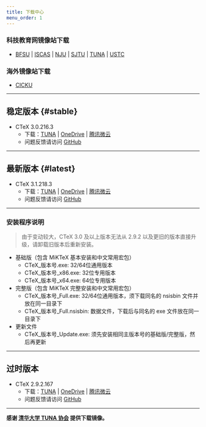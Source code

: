 ```yaml
---
title: 下载中心
menu_order: 1
---
```

### 科技教育网镜像站下载

- [BFSU](https://mirrors.bfsu.edu.cn/ctex/) | [ISCAS](https://mirror.iscas.ac.cn/ctex/) | [NJU](https://mirror.nju.edu.cn/ctex/) | [SJTU](https://mirrors.sjtug.sjtu.edu.cn/ctex/) | [TUNA](https://mirrors.tuna.tsinghua.edu.cn/ctex/) | [USTC](https://mirrors.ustc.edu.cn/ctex/)

### 海外镜像站下载

- [CICKU](https://mirrors.cicku.me/ctex/)

---
## 稳定版本 {#stable}

- CTeX 3.0.216.3
	- 下载：[TUNA](https://mirrors.tuna.tsinghua.edu.cn/ctex/3.0/) | [OneDrive](https://1drv.ms/u/s!As6QliRcBFJ_hIB_g4BBEQ53E5PsRw?e=jrRqkF) | [腾讯微云](https://share.weiyun.com/Kac9KgSV)
	- 问题反馈请访问 [GitHub](https://github.com/Aloft-Lab/CTeX-Installer/issues)

---
## 最新版本 {#latest}

- CTeX 3.1.218.3
	- 下载：[TUNA](https://mirrors.tuna.tsinghua.edu.cn/ctex/3.1/) | [OneDrive](https://1drv.ms/f/s!As6QliRcBFJ_hJM0HUwdVUmDVyBHcQ?e=H6idV3) | [腾讯微云](https://share.weiyun.com/wYeiMtov)
	- 问题反馈请访问 [GitHub](https://github.com/Aloft-Lab/CTeX-Installer/issues)

---
### 安装程序说明

> 由于变动较大，CTeX 3.0 及以上版本无法从 2.9.2 以及更旧的版本直接升级，请卸载旧版本后重新安装。

- 基础版（包含 MiKTeX 基本安装和中文常用宏包）
	- CTeX_版本号.exe: 32/64位通用版本
	- CTeX_版本号_x86.exe: 32位专用版本
	- CTeX_版本号_x64.exe: 64位专用版本
- 完整版（包含 MiKTeX 完整安装和中文常用宏包）
	- CTeX_版本号_Full.exe: 32/64位通用版本，须下载同名的 nsisbin 文件并放在同一目录下
	- CTeX_版本号_Full.nsisbin: 数据文件，下载后与同名的 exe 文件放在同一目录下
- 更新文件
	- CTeX_版本号_Update.exe: 须先安装相同主版本号的基础版/完整版，然后再更新

---
## 过时版本

- CTeX 2.9.2.167
	- 下载：[TUNA](https://mirrors.tuna.tsinghua.edu.cn/ctex/legacy/2.9/) | [OneDrive](https://1drv.ms/u/s!As6QliRcBFJ_hIB-yJizYYAdenO3JQ?e=hFz4ck) | [腾讯微云](https://share.weiyun.com/FhBkxjMT)
	- 问题反馈请访问 [GitHub](https://github.com/Aloft-Lab/CTeX-Installer/issues)

---
**感谢 [清华大学 TUNA 协会](https://tuna.moe/) 提供下载镜像。**
